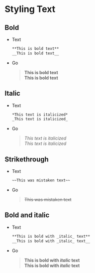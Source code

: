 # Styling Text
## Bold
  - Text
    ``` Markdown
    **This is bold text**
    __This is bold text__
    ``` 
  - Go
    > **This is bold text**  
    > __This is bold text__
## Italic
  - Text
    ``` Markdown
    *This text is italicized*
    _This text is italicized_
    ``` 
  - Go
    >*This text is italicized*  
    >_This text is italicized_
## Strikethrough
  - Text
    ``` Markdown
    ~~This was mistaken text~~
    ``` 
  - Go
    >~~This was mistaken text~~
## Bold and italic
  - Text
    ``` Markdown
    **This is bold with _italic_ text**
    __This is bold with _italic_ text__
    ``` 
  - Go
    >**This is bold with _italic_ text**  
    >__This is bold with _italic_ text__